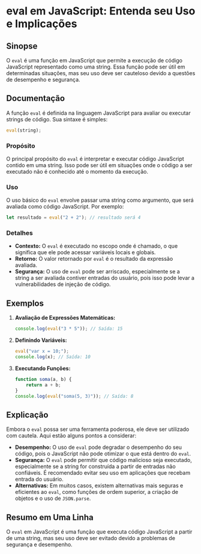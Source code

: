 <!--
Meta Description: # eval em JavaScript: Entenda seu Uso e Implicações ## Sinopse O `eval` é uma função em JavaScript que permite a execução de código JavaScript represe...
Meta Keywords: eval, javascript, uso, código, ser
-->

# eval em JavaScript: Entenda seu Uso e Implicações

## Sinopse
O `eval` é uma função em JavaScript que permite a execução de código JavaScript representado como uma string. Essa função pode ser útil em determinadas situações, mas seu uso deve ser cauteloso devido a questões de desempenho e segurança.

## Documentação
A função `eval` é definida na linguagem JavaScript para avaliar ou executar strings de código. Sua sintaxe é simples:

```javascript
eval(string);
```

### Propósito
O principal propósito do `eval` é interpretar e executar código JavaScript contido em uma string. Isso pode ser útil em situações onde o código a ser executado não é conhecido até o momento da execução.

### Uso
O uso básico do `eval` envolve passar uma string como argumento, que será avaliada como código JavaScript. Por exemplo:

```javascript
let resultado = eval("2 + 2"); // resultado será 4
```

### Detalhes
- **Contexto:** O `eval` é executado no escopo onde é chamado, o que significa que ele pode acessar variáveis locais e globais.
- **Retorno:** O valor retornado por `eval` é o resultado da expressão avaliada.
- **Segurança:** O uso de `eval` pode ser arriscado, especialmente se a string a ser avaliada contiver entradas do usuário, pois isso pode levar a vulnerabilidades de injeção de código.

## Exemplos
1. **Avaliação de Expressões Matemáticas:**
   ```javascript
   console.log(eval("3 * 5")); // Saída: 15
   ```

2. **Definindo Variáveis:**
   ```javascript
   eval("var x = 10;");
   console.log(x); // Saída: 10
   ```

3. **Executando Funções:**
   ```javascript
   function soma(a, b) {
       return a + b;
   }
   console.log(eval("soma(5, 3)")); // Saída: 8
   ```

## Explicação
Embora o `eval` possa ser uma ferramenta poderosa, ele deve ser utilizado com cautela. Aqui estão alguns pontos a considerar:

- **Desempenho:** O uso de `eval` pode degradar o desempenho do seu código, pois o JavaScript não pode otimizar o que está dentro do `eval`.
- **Segurança:** O `eval` pode permitir que código malicioso seja executado, especialmente se a string for construída a partir de entradas não confiáveis. É recomendado evitar seu uso em aplicações que recebam entrada do usuário.
- **Alternativas:** Em muitos casos, existem alternativas mais seguras e eficientes ao `eval`, como funções de ordem superior, a criação de objetos e o uso de `JSON.parse`.

## Resumo em Uma Linha
O `eval` em JavaScript é uma função que executa código JavaScript a partir de uma string, mas seu uso deve ser evitado devido a problemas de segurança e desempenho.